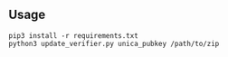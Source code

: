 ## Usage


```
pip3 install -r requirements.txt
python3 update_verifier.py unica_pubkey /path/to/zip
```
